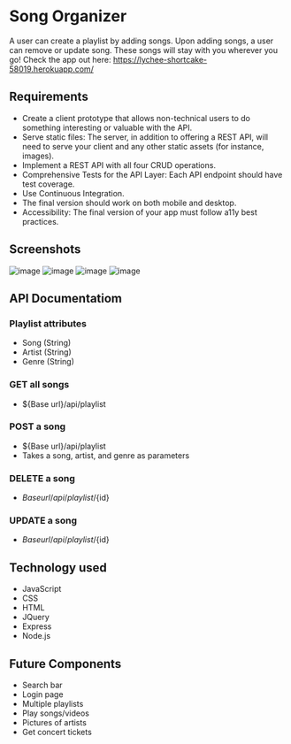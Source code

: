 # Song Organizer

A user can create a playlist by adding songs. Upon adding songs, a user can remove or update song. These songs will stay with you wherever you go! Check the app out here: https://lychee-shortcake-58019.herokuapp.com/

## Requirements
* Create a client prototype that allows non-technical users to do something interesting or valuable with the API.
* Serve static files: The server, in addition to offering a REST API, will need to serve your client and any other static assets (for instance, images).
* Implement a REST API with all four CRUD operations.
* Comprehensive Tests for the API Layer: Each API endpoint should have test coverage.
* Use Continuous Integration.
* The final version should work on both mobile and desktop.
* Accessibility: The final version of your app must follow a11y best practices.

## Screenshots
 ![image](https://user-images.githubusercontent.com/18128525/39194207-cc4194ac-47a2-11e8-9a32-06630e403276.png)
 ![image](https://user-images.githubusercontent.com/18128525/39194306-0aa27202-47a3-11e8-8fd2-7a1a01919d32.png)
 ![image](https://user-images.githubusercontent.com/18128525/39194420-52966334-47a3-11e8-92c1-abaf737f2c1f.png)
 ![image](https://user-images.githubusercontent.com/18128525/39194841-25152dd6-47a4-11e8-9ec3-9fe7aa80113d.png)

## API Documentatiom
   ### Playlist attributes
   * Song (String)
   * Artist (String)
   * Genre (String)
   ### GET all songs
   * ${Base url}/api/playlist
   ### POST a song
   * ${Base url}/api/playlist
   * Takes a song, artist, and genre as parameters
   ### DELETE a song
   * ${Base url}/api/playlist/${id}
   ### UPDATE a song
   * ${Base url}/api/playlist/${id}

## Technology used
* JavaScript
* CSS
* HTML
* JQuery
* Express
* Node.js

## Future Components
* Search bar
* Login page
* Multiple playlists
* Play songs/videos
* Pictures of artists
* Get concert tickets
